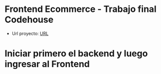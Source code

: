 # Frontend Ecommerce - Trabajo final Codehouse

* Url proyecto: [URL](https://6612aa404a79d1be04487add--ecommerce-coderhouse-backend.netlify.app/)

# Iniciar primero el backend y luego ingresar al Frontend
